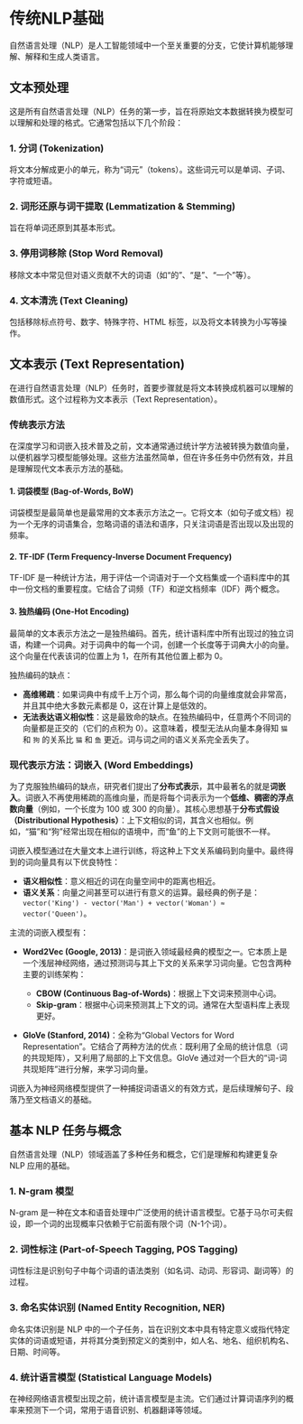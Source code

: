 # 传统NLP基础

自然语言处理（NLP）是人工智能领域中一个至关重要的分支，它使计算机能够理解、解释和生成人类语言。

## 文本预处理

这是所有自然语言处理（NLP）任务的第一步，旨在将原始文本数据转换为模型可以理解和处理的格式。它通常包括以下几个阶段：

### 1. 分词 (Tokenization)

将文本分解成更小的单元，称为“词元”（tokens）。这些词元可以是单词、子词、字符或短语。

### 2. 词形还原与词干提取 (Lemmatization & Stemming)

旨在将单词还原到其基本形式。

### 3. 停用词移除 (Stop Word Removal)

移除文本中常见但对语义贡献不大的词语（如“的”、“是”、“一个”等）。

### 4. 文本清洗 (Text Cleaning)

包括移除标点符号、数字、特殊字符、HTML 标签，以及将文本转换为小写等操作。

## 文本表示 (Text Representation)

在进行自然语言处理（NLP）任务时，首要步骤就是将文本转换成机器可以理解的数值形式。这个过程称为文本表示（Text Representation）。

### 传统表示方法

在深度学习和词嵌入技术普及之前，文本通常通过统计学方法被转换为数值向量，以便机器学习模型能够处理。这些方法虽然简单，但在许多任务中仍然有效，并且是理解现代文本表示方法的基础。

#### 1. 词袋模型 (Bag-of-Words, BoW)

词袋模型是最简单也是最常用的文本表示方法之一。它将文本（如句子或文档）视为一个无序的词语集合，忽略词语的语法和语序，只关注词语是否出现以及出现的频率。

#### 2. TF-IDF (Term Frequency-Inverse Document Frequency)

TF-IDF 是一种统计方法，用于评估一个词语对于一个文档集或一个语料库中的其中一份文档的重要程度。它结合了词频（TF）和逆文档频率（IDF）两个概念。

#### 3. 独热编码 (One-Hot Encoding)

最简单的文本表示方法之一是独热编码。首先，统计语料库中所有出现过的独立词语，构建一个词典。对于词典中的每一个词，创建一个长度等于词典大小的向量。这个向量在代表该词的位置上为 1，在所有其他位置上都为 0。

独热编码的缺点：

-   **高维稀疏**：如果词典中有成千上万个词，那么每个词的向量维度就会非常高，并且其中绝大多数元素都是 0，这在计算上是低效的。
-   **无法表达语义相似性**：这是最致命的缺点。在独热编码中，任意两个不同词的向量都是正交的（它们的点积为 0）。这意味着，模型无法从向量本身得知 `猫` 和 `狗` 的关系比 `猫` 和 `鱼` 更近。词与词之间的语义关系完全丢失了。

### 现代表示方法：词嵌入 (Word Embeddings)

为了克服独热编码的缺点，研究者们提出了**分布式表示**，其中最著名的就是**词嵌入**。词嵌入不再使用稀疏的高维向量，而是将每个词表示为一个**低维、稠密的浮点数向量**（例如，一个长度为 100 或 300 的向量）。其核心思想基于**分布式假设（Distributional Hypothesis）**：上下文相似的词，其含义也相似。例如，“猫”和“狗”经常出现在相似的语境中，而“鱼”的上下文则可能很不一样。

词嵌入模型通过在大量文本上进行训练，将这种上下文关系编码到向量中。最终得到的词向量具有以下优良特性：

-   **语义相似性**：意义相近的词在向量空间中的距离也相近。
-   **语义关系**：向量之间甚至可以进行有意义的运算。最经典的例子是：`vector('King') - vector('Man') + vector('Woman') ≈ vector('Queen')`。

主流的词嵌入模型有：

-   **Word2Vec (Google, 2013)**：是词嵌入领域最经典的模型之一。它本质上是一个浅层神经网络，通过预测词与其上下文的关系来学习词向量。它包含两种主要的训练架构：
    -   **CBOW (Continuous Bag-of-Words)**：根据上下文词来预测中心词。
    -   **Skip-gram**：根据中心词来预测其上下文的词。通常在大型语料库上表现更好。

-   **GloVe (Stanford, 2014)**：全称为“Global Vectors for Word Representation”。它结合了两种方法的优点：既利用了全局的统计信息（词的共现矩阵），又利用了局部的上下文信息。GloVe 通过对一个巨大的“词-词共现矩阵”进行分解，来学习词向量。

词嵌入为神经网络模型提供了一种捕捉词语语义的有效方式，是后续理解句子、段落乃至文档语义的基础。

## 基本 NLP 任务与概念

自然语言处理（NLP）领域涵盖了多种任务和概念，它们是理解和构建更复杂 NLP 应用的基础。

### 1. N-gram 模型

N-gram 是一种在文本和语音处理中广泛使用的统计语言模型。它基于马尔可夫假设，即一个词的出现概率只依赖于它前面有限个词（N-1个词）。

### 2. 词性标注 (Part-of-Speech Tagging, POS Tagging)

词性标注是识别句子中每个词语的语法类别（如名词、动词、形容词、副词等）的过程。

### 3. 命名实体识别 (Named Entity Recognition, NER)

命名实体识别是 NLP 中的一个子任务，旨在识别文本中具有特定意义或指代特定实体的词语或短语，并将其分类到预定义的类别中，如人名、地名、组织机构名、日期、时间等。

### 4. 统计语言模型 (Statistical Language Models)

在神经网络语言模型出现之前，统计语言模型是主流。它们通过计算词语序列的概率来预测下一个词，常用于语音识别、机器翻译等领域。
